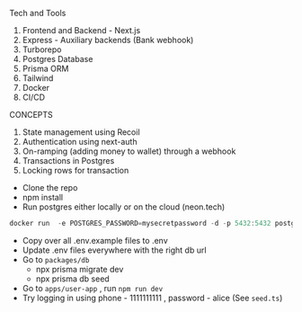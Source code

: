 Tech and Tools
1. Frontend and Backend - Next.js
2. Express - Auxiliary backends (Bank webhook)
3. Turborepo
4. Postgres Database
5. Prisma ORM
6. Tailwind
7. Docker
8. CI/CD

CONCEPTS
1. State management using Recoil
2. Authentication using next-auth
3. On-ramping (adding money to wallet) through a webhook
4. Transactions in Postgres
5. Locking rows for transaction



- Clone the repo
- npm install
- Run postgres either locally or on the cloud (neon.tech)

```jsx
docker run  -e POSTGRES_PASSWORD=mysecretpassword -d -p 5432:5432 postgres
```

- Copy over all .env.example files to .env
- Update .env files everywhere with the right db url
- Go to `packages/db`
    - npx prisma migrate dev
    - npx prisma db seed
- Go to `apps/user-app` , run `npm run dev`
- Try logging in using phone - 1111111111 , password - alice (See `seed.ts`)
